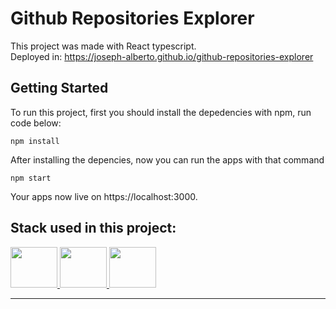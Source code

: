 # Github Repositories Explorer

This project was made with React typescript.<br/>
Deployed in: https://joseph-alberto.github.io/github-repositories-explorer

## Getting Started

To run this project, first you should install the depedencies with npm, run code below:

```shell
npm install
```

After installing the depencies, now you can run the apps with that command

```shell
npm start
```

Your apps now live on https://localhost:3000.

## Stack used in this project:

<a href="https://reactjs.org/">
<img src="https://upload.wikimedia.org/wikipedia/commons/thumb/a/a7/React-icon.svg/2300px-React-icon.svg.png" width="75" height="65">
</a>

<a href="https://www.typescriptlang.org/">
<img src="https://cdn.iconscout.com/icon/free/png-256/typescript-1174965.png" width="75" height="65">
</a>

<a href="https://tailwindcss.com/">
<img src="https://upload.wikimedia.org/wikipedia/commons/thumb/d/d5/Tailwind_CSS_Logo.svg/2048px-Tailwind_CSS_Logo.svg.png" width="75" height="65">
</a>

---
